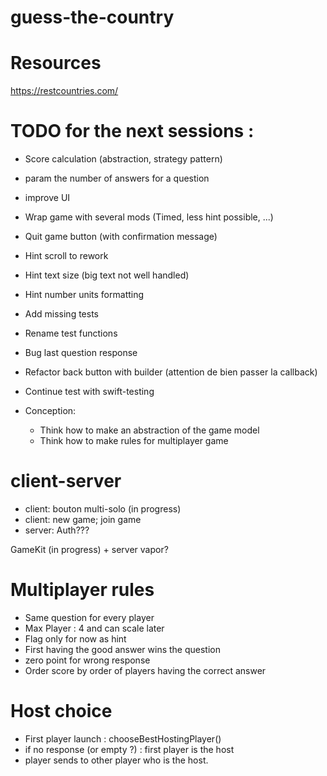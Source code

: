 # guess-the-country

# Resources

https://restcountries.com/

# TODO for the next sessions :
- Score calculation (abstraction, strategy pattern)
- param the number of answers for a question
- improve UI
- Wrap game with several mods (Timed, less hint possible, ...)
- Quit game button (with confirmation message)
- Hint scroll to rework
- Hint text size (big text not well handled)
- Hint number units formatting
- Add missing tests
- Rename test functions
- Bug last question response
- Refactor back button with builder (attention de bien passer la callback)

- Continue test with swift-testing

- Conception: 
  - Think how to make an abstraction of the game model
  - Think how to make rules for multiplayer game
  
  
# client-server

- client: bouton multi-solo (in progress)
- client: new game; join game
- server: Auth???

GameKit (in progress) + server vapor?


# Multiplayer rules 

- Same question for every player
- Max Player : 4 and can scale later
- Flag only for now as hint
- First having the good answer wins the question
- zero point for wrong response
- Order score by order of players having the correct answer


# Host choice

- First player launch : chooseBestHostingPlayer()
- if no response (or empty ?) : first player is the host
- player sends to other player who is the host.
